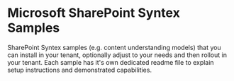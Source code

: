 # Microsoft SharePoint Syntex Samples

SharePoint Syntex samples (e.g. content understanding models) that you can install in your tenant, optionally adjust to your needs and then rollout in your tenant. Each sample has it's own dedicated readme file to explain setup instructions and demonstrated capabilities.
